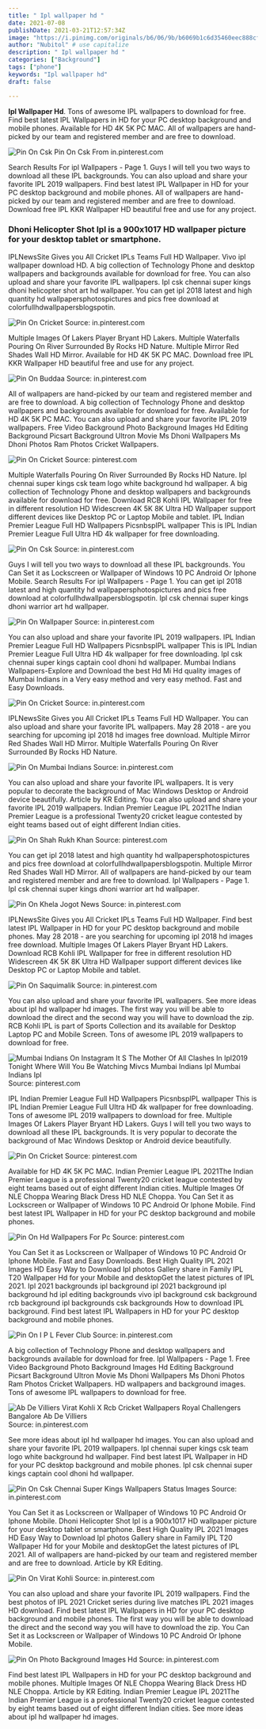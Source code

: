 ```yaml
---
title: " Ipl wallpaper hd "
date: 2021-07-08
publishDate: 2021-03-21T12:57:34Z
image: "https://i.pinimg.com/originals/b6/06/9b/b6069b1c6d35460eec888cf05929345c.jpg"
author: "Nubitol" # use capitalize
description: " Ipl wallpaper hd "
categories: ["Background"]
tags: ["phone"]
keywords: "Ipl wallpaper hd"
draft: false

---
```



**Ipl Wallpaper Hd**. Tons of awesome IPL wallpapers to download for free. Find best latest IPL Wallpapers in HD for your PC desktop background and mobile phones. Available for HD 4K 5K PC MAC. All of wallpapers are hand-picked by our team and registered member and are free to download.

![Pin On Csk](https://i.pinimg.com/originals/85/52/f8/8552f811e95b998d9505c43a9828c6d6.jpg "Pin On Csk")
Pin On Csk From in.pinterest.com


Search Results For ipl Wallpapers - Page 1. Guys I will tell you two ways to download all these IPL backgrounds. You can also upload and share your favorite IPL 2019 wallpapers. Find best latest IPL Wallpaper in HD for your PC desktop background and mobile phones. All of wallpapers are hand-picked by our team and registered member and are free to download. Download free IPL KKR Wallpaper HD beautiful free and use for any project.

### Dhoni Helicopter Shot Ipl is a 900x1017 HD wallpaper picture for your desktop tablet or smartphone.

IPLNewsSite Gives you All Cricket IPLs Teams Full HD Wallpaper. Vivo ipl wallpaper download HD. A big collection of Technology Phone and desktop wallpapers and backgrounds available for download for free. You can also upload and share your favorite IPL wallpapers. Ipl csk chennai super kings dhoni helicopter shot art hd wallpaper. You can get ipl 2018 latest and high quantity hd wallpapersphotospictures and pics free download at colorfullhdwallpapersblogspotin.


![Pin On Cricket](https://i.pinimg.com/originals/8d/43/71/8d437153e2239589b348340a36a7f4f5.jpg "Pin On Cricket")
Source: in.pinterest.com

Multiple Images Of Lakers Player Bryant HD Lakers. Multiple Waterfalls Pouring On River Surrounded By Rocks HD Nature. Multiple Mirror Red Shades Wall HD Mirror. Available for HD 4K 5K PC MAC. Download free IPL KKR Wallpaper HD beautiful free and use for any project.

![Pin On Buddaa](https://i.pinimg.com/736x/ed/81/38/ed8138efb8c02fd8f63804f349e43415.jpg "Pin On Buddaa")
Source: in.pinterest.com

All of wallpapers are hand-picked by our team and registered member and are free to download. A big collection of Technology Phone and desktop wallpapers and backgrounds available for download for free. Available for HD 4K 5K PC MAC. You can also upload and share your favorite IPL 2019 wallpapers. Free Video Background Photo Background Images Hd Editing Background Picsart Background Ultron Movie Ms Dhoni Wallpapers Ms Dhoni Photos Ram Photos Cricket Wallpapers.

![Pin On Cricket](https://i.pinimg.com/736x/e7/e4/fe/e7e4fea795c82f7c2f1730d732498cba.jpg "Pin On Cricket")
Source: pinterest.com

Multiple Waterfalls Pouring On River Surrounded By Rocks HD Nature. Ipl chennai super kings csk team logo white background hd wallpaper. A big collection of Technology Phone and desktop wallpapers and backgrounds available for download for free. Download RCB Kohli IPL Wallpaper for free in different resolution HD Widescreen 4K 5K 8K Ultra HD Wallpaper support different devices like Desktop PC or Laptop Mobile and tablet. IPL Indian Premier League Full HD Wallpapers PicsnbspIPL wallpaper This is IPL Indian Premier League Full Ultra HD 4k wallpaper for free downloading.

![Pin On Csk](https://i.pinimg.com/originals/85/52/f8/8552f811e95b998d9505c43a9828c6d6.jpg "Pin On Csk")
Source: in.pinterest.com

Guys I will tell you two ways to download all these IPL backgrounds. You Can Set it as Lockscreen or Wallpaper of Windows 10 PC Android Or Iphone Mobile. Search Results For ipl Wallpapers - Page 1. You can get ipl 2018 latest and high quantity hd wallpapersphotospictures and pics free download at colorfullhdwallpapersblogspotin. Ipl csk chennai super kings dhoni warrior art hd wallpaper.

![Pin On Wallpaper](https://i.pinimg.com/originals/7a/0e/09/7a0e09d46d2eece71d1310f6ea69e977.jpg "Pin On Wallpaper")
Source: in.pinterest.com

You can also upload and share your favorite IPL 2019 wallpapers. IPL Indian Premier League Full HD Wallpapers PicsnbspIPL wallpaper This is IPL Indian Premier League Full Ultra HD 4k wallpaper for free downloading. Ipl csk chennai super kings captain cool dhoni hd wallpaper. Mumbai Indians Wallpapers-Explore and Download the best Hd Mi Hd quality images of Mumbai Indians in a Very easy method and very easy method. Fast and Easy Downloads.

![Pin On Cricket](https://i.pinimg.com/736x/5c/ff/76/5cff760e593b5bcb876388d9d29ec716.jpg "Pin On Cricket")
Source: in.pinterest.com

IPLNewsSite Gives you All Cricket IPLs Teams Full HD Wallpaper. You can also upload and share your favorite IPL wallpapers. May 28 2018 - are you searching for upcoming ipl 2018 hd images free download. Multiple Mirror Red Shades Wall HD Mirror. Multiple Waterfalls Pouring On River Surrounded By Rocks HD Nature.

![Pin On Mumbai Indians](https://i.pinimg.com/originals/32/25/23/32252314266ff767bd8d3322a07b7e52.jpg "Pin On Mumbai Indians")
Source: in.pinterest.com

You can also upload and share your favorite IPL wallpapers. It is very popular to decorate the background of Mac Windows Desktop or Android device beautifully. Article by KR Editing. You can also upload and share your favorite IPL 2019 wallpapers. Indian Premier League IPL 2021The Indian Premier League is a professional Twenty20 cricket league contested by eight teams based out of eight different Indian cities.

![Pin On Shah Rukh Khan](https://i.pinimg.com/originals/53/6f/a2/536fa294dcf826f70dbd6aa936afaaae.jpg "Pin On Shah Rukh Khan")
Source: pinterest.com

You can get ipl 2018 latest and high quantity hd wallpapersphotospictures and pics free download at colorfullhdwallpapersblogspotin. Multiple Mirror Red Shades Wall HD Mirror. All of wallpapers are hand-picked by our team and registered member and are free to download. Ipl Wallpapers - Page 1. Ipl csk chennai super kings dhoni warrior art hd wallpaper.

![Pin On Khela Jogot News](https://i.pinimg.com/originals/b0/2a/34/b02a343f4ffa4c0f0581e80e128bc270.jpg "Pin On Khela Jogot News")
Source: in.pinterest.com

IPLNewsSite Gives you All Cricket IPLs Teams Full HD Wallpaper. Find best latest IPL Wallpaper in HD for your PC desktop background and mobile phones. May 28 2018 - are you searching for upcoming ipl 2018 hd images free download. Multiple Images Of Lakers Player Bryant HD Lakers. Download RCB Kohli IPL Wallpaper for free in different resolution HD Widescreen 4K 5K 8K Ultra HD Wallpaper support different devices like Desktop PC or Laptop Mobile and tablet.

![Pin On Saquimalik](https://i.pinimg.com/originals/41/85/0b/41850b886ad4b89c78118bcb368da99e.jpg "Pin On Saquimalik")
Source: in.pinterest.com

You can also upload and share your favorite IPL wallpapers. See more ideas about ipl hd wallpaper hd images. The first way you will be able to download the direct and the second way you will have to download the zip. RCB Kohli IPL is part of Sports Collection and its available for Desktop Laptop PC and Mobile Screen. Tons of awesome IPL 2019 wallpapers to download for free.

![Mumbai Indians On Instagram It S The Mother Of All Clashes In Ipl2019 Tonight Where Will You Be Watching Mivcs Mumbai Indians Ipl Mumbai Indians Ipl](https://i.pinimg.com/originals/ce/04/42/ce0442b263d3f1b2730c9f89a0502a15.jpg "Mumbai Indians On Instagram It S The Mother Of All Clashes In Ipl2019 Tonight Where Will You Be Watching Mivcs Mumbai Indians Ipl Mumbai Indians Ipl")
Source: pinterest.com

IPL Indian Premier League Full HD Wallpapers PicsnbspIPL wallpaper This is IPL Indian Premier League Full Ultra HD 4k wallpaper for free downloading. Tons of awesome IPL 2019 wallpapers to download for free. Multiple Images Of Lakers Player Bryant HD Lakers. Guys I will tell you two ways to download all these IPL backgrounds. It is very popular to decorate the background of Mac Windows Desktop or Android device beautifully.

![Pin On Cricket](https://i.pinimg.com/474x/ca/09/92/ca0992cac6cf70a4d89bc8d62f547a89.jpg "Pin On Cricket")
Source: pinterest.com

Available for HD 4K 5K PC MAC. Indian Premier League IPL 2021The Indian Premier League is a professional Twenty20 cricket league contested by eight teams based out of eight different Indian cities. Multiple Images Of NLE Choppa Wearing Black Dress HD NLE Choppa. You Can Set it as Lockscreen or Wallpaper of Windows 10 PC Android Or Iphone Mobile. Find best latest IPL Wallpaper in HD for your PC desktop background and mobile phones.

![Pin On Hd Wallpapers For Pc](https://i.pinimg.com/originals/01/e7/9d/01e79d947db30059ecc583a12dcf04d6.jpg "Pin On Hd Wallpapers For Pc")
Source: pinterest.com

You Can Set it as Lockscreen or Wallpaper of Windows 10 PC Android Or Iphone Mobile. Fast and Easy Downloads. Best High Quality IPL 2021 Images HD Easy Way to Download Ipl photos Gallery share in Family IPL T20 Wallpaper Hd for your Mobile and desktopGet the latest pictures of IPL 2021. Ipl 2021 backgrounds ipl background ipl 2021 background ipl background hd ipl editing backgrounds vivo ipl background csk background rcb background ipl backgrounds csk backgrounds How to download IPL background. Find best latest IPL Wallpapers in HD for your PC desktop background and mobile phones.

![Pin On I P L Fever Club](https://i.pinimg.com/originals/6e/89/c8/6e89c8ad6393603080f4bc82c69ad0f9.jpg "Pin On I P L Fever Club")
Source: in.pinterest.com

A big collection of Technology Phone and desktop wallpapers and backgrounds available for download for free. Ipl Wallpapers - Page 1. Free Video Background Photo Background Images Hd Editing Background Picsart Background Ultron Movie Ms Dhoni Wallpapers Ms Dhoni Photos Ram Photos Cricket Wallpapers. HD wallpapers and background images. Tons of awesome IPL wallpapers to download for free.

![Ab De Villiers Virat Kohli X Rcb Cricket Wallpapers Royal Challengers Bangalore Ab De Villiers](https://i.pinimg.com/originals/52/c3/77/52c377cb23c7d5688e1c29920aaf603a.jpg "Ab De Villiers Virat Kohli X Rcb Cricket Wallpapers Royal Challengers Bangalore Ab De Villiers")
Source: in.pinterest.com

See more ideas about ipl hd wallpaper hd images. You can also upload and share your favorite IPL 2019 wallpapers. Ipl chennai super kings csk team logo white background hd wallpaper. Find best latest IPL Wallpaper in HD for your PC desktop background and mobile phones. Ipl csk chennai super kings captain cool dhoni hd wallpaper.

![Pin On Csk Chennai Super Kings Wallpapers Status Images](https://i.pinimg.com/originals/82/df/88/82df88b414f8f5d091165ee36aacfb23.jpg "Pin On Csk Chennai Super Kings Wallpapers Status Images")
Source: in.pinterest.com

You Can Set it as Lockscreen or Wallpaper of Windows 10 PC Android Or Iphone Mobile. Dhoni Helicopter Shot Ipl is a 900x1017 HD wallpaper picture for your desktop tablet or smartphone. Best High Quality IPL 2021 Images HD Easy Way to Download Ipl photos Gallery share in Family IPL T20 Wallpaper Hd for your Mobile and desktopGet the latest pictures of IPL 2021. All of wallpapers are hand-picked by our team and registered member and are free to download. Article by KR Editing.

![Pin On Virat Kohli](https://i.pinimg.com/originals/4e/9a/da/4e9adaf2d7bab3ed228d26945c5b88ae.jpg "Pin On Virat Kohli")
Source: in.pinterest.com

You can also upload and share your favorite IPL 2019 wallpapers. Find the best photos of IPL 2021 Cricket series during live matches IPL 2021 images HD download. Find best latest IPL Wallpapers in HD for your PC desktop background and mobile phones. The first way you will be able to download the direct and the second way you will have to download the zip. You Can Set it as Lockscreen or Wallpaper of Windows 10 PC Android Or Iphone Mobile.

![Pin On Photo Background Images Hd](https://i.pinimg.com/originals/b6/06/9b/b6069b1c6d35460eec888cf05929345c.jpg "Pin On Photo Background Images Hd")
Source: in.pinterest.com

Find best latest IPL Wallpapers in HD for your PC desktop background and mobile phones. Multiple Images Of NLE Choppa Wearing Black Dress HD NLE Choppa. Article by KR Editing. Indian Premier League IPL 2021The Indian Premier League is a professional Twenty20 cricket league contested by eight teams based out of eight different Indian cities. See more ideas about ipl hd wallpaper hd images.

